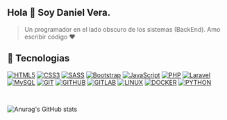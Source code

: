 ## Hola 👋 Soy Daniel Vera.

> Un programador en el lado obscuro de los sistemas (BackEnd). Amo escribir código ❤️

## 🚀 Tecnologias

[![HTML5](https://img.shields.io/badge/HTML5-E34F26?style=for-the-badge&logo=HTML5&logoColor=white&labelColor=101010)]()
[![CSS3](https://img.shields.io/badge/CSS3-1572B6?style=for-the-badge&logo=CSS3&logoColor=white&labelColor=101010)]()
[![SASS](https://img.shields.io/badge/SASS-CF699E?style=for-the-badge&logo=SASS&logoColor=white&labelColor=101010)]()
[![Bootstrap](https://img.shields.io/badge/Bootstrap-563D7C?style=for-the-badge&logo=Bootstrap&logoColor=white&labelColor=101010)]() 
[![JavaScript](https://img.shields.io/badge/JavaScript-F7DF1E?style=for-the-badge&logo=javascript&logoColor=white&labelColor=101010)]()
[![PHP](https://img.shields.io/badge/PHP-777BB4?style=for-the-badge&logo=PHP&logoColor=white&labelColor=101010)]()
[![Laravel](https://img.shields.io/badge/Laravel-FF2D20?style=for-the-badge&logo=Laravel&logoColor=white&labelColor=101010)]()
[![MySQL](https://img.shields.io/badge/MySQL-4479A1?style=for-the-badge&logo=mysql&logoColor=white&labelColor=101010)]()
[![GIT](https://img.shields.io/badge/GIT-E74A27?style=for-the-badge&logo=git&logoColor=white&labelColor=101010)]()
[![GITHUB](https://img.shields.io/badge/GITHUB-000000?style=for-the-badge&logo=github&logoColor=white&labelColor=101010)]()
[![GITLAB](https://img.shields.io/badge/GITLAB-EF6824?style=for-the-badge&logo=gitlab&logoColor=white&labelColor=101010)]()
[![LINUX](https://img.shields.io/badge/LINUX-ffffff?style=for-the-badge&logo=linux&logoColor=white&labelColor=101010)]()
[![DOCKER](https://img.shields.io/badge/DOCKER-0db7ed?style=for-the-badge&logo=docker&logoColor=white&labelColor=101010)]()
[![PYTHON](https://img.shields.io/badge/PYTHON-306998?style=for-the-badge&logo=python&logoColor=white&labelColor=101010)]()

<br>

![Anurag's GitHub stats](https://github-readme-stats.vercel.app/api?username=Danielvera987&show_icons=true&theme=transparent)

